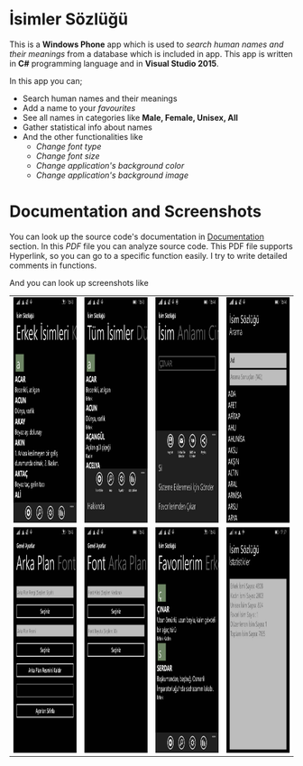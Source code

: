 # İsimler Sözlüğü

This is a **Windows Phone** app which is used to *search human names and their meanings* from a database which is included in app.
This app is written in **C#** programming language and in **Visual Studio 2015**. 

In this app you can;

 - Search human names and their meanings
 - Add a name to your *favourites*
 - See all names in categories like **Male, Female, Unisex, All**
 - Gather statistical info about names
 - And the other functionalities like
	 - *Change font type*
	 - *Change font size*
	 - *Change application's background color*
	 - *Change application's background image*
	
# Documentation and Screenshots

You can look up the source code's documentation in [Documentation](https://github.com/coderserdar/IsimlerSozlugu/blob/main/Documentation/IsimlerSozlugu.pdf) section. In this *PDF* file you can analyze source code. This PDF file supports Hyperlink, so you can go to a specific function easily. I try to write detailed comments in functions.

And you can look up screenshots like 

<table>
   <tr>
      <td><img src="https://github.com/coderserdar/IsimlerSozlugu/blob/main/Screenshots/App_Screens_01.png?raw=true" width="240" height="400"></td>
      <td><img src="https://github.com/coderserdar/IsimlerSozlugu/blob/main/Screenshots/App_Screens_02.png?raw=true" width="240" height="400"></td>
      <td><img src="https://github.com/coderserdar/IsimlerSozlugu/blob/main/Screenshots/App_Screens_03.png?raw=true" width="240" height="400"></td>
      <td><img src="https://github.com/coderserdar/IsimlerSozlugu/blob/main/Screenshots/App_Screens_04.png?raw=true" width="240" height="400"></td>
   </tr>
   <tr>
      <td><img src="https://github.com/coderserdar/IsimlerSozlugu/blob/main/Screenshots/App_Screens_05.png?raw=true" width="240" height="400"></td>
      <td><img src="https://github.com/coderserdar/IsimlerSozlugu/blob/main/Screenshots/App_Screens_06.png?raw=true" width="240" height="400"></td>
      <td><img src="https://github.com/coderserdar/IsimlerSozlugu/blob/main/Screenshots/App_Screens_07.png?raw=true" width="240" height="400"></td>
      <td><img src="https://github.com/coderserdar/IsimlerSozlugu/blob/main/Screenshots/App_Screens_08.jpg?raw=true" width="240" height="400"></td>
   </tr>
</table>
